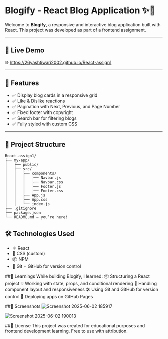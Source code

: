 # Blogify - React Blog Application ✨📝

Welcome to **Blogify**, a responsive and interactive blog application built with React. This project was developed as part of a frontend assignment.

---

## 🔗 Live Demo

🌐 https://26yashtiwari2002.github.io/React-assign1

---

## 🚀 Features

- ✅ Display blog cards in a responsive grid
- ✅ Like & Dislike reactions
- ✅ Pagination with Next, Previous, and Page Number
- ✅ Fixed footer with copyright
- ✅ Search bar for filtering blogs
- ✅ Fully styled with custom CSS

---

## 📁 Project Structure
```text
React-assign1/
├── my-app/
│   ├── public/
│   ├── src/
│   │   ├── components/
│   │   │   ├── Navbar.js
│   │   │   ├── Navbar.css
│   │   │   ├── Footer.js
│   │   │   ├── Footer.css
│   │   ├── App.js
│   │   ├── App.css
│   │   └── index.js
├── .gitignore
├── package.json
└── README.md ← you’re here!
```



## 🛠️ Technologies Used

- ⚛️ React
- 🎨 CSS (custom)
- 📦 NPM
- 🧪 Git + GitHub for version control

##🧠 Learnings
While building Blogify, I learned:
📦 Structuring a React project
💡 Working with state, props, and conditional rendering
🎯 Handling component layout and responsiveness
🛠️ Using Git and GitHub for version control
🚀 Deploying apps on GitHub Pages

##📸 Screenshots
![Screenshot 2025-06-02 185917](https://github.com/user-attachments/assets/0bbeb5c7-74ce-40f4-b14f-3d7b6183d722)

![Screenshot 2025-06-02 190013](https://github.com/user-attachments/assets/8b95f4f3-fe36-4c60-b0a7-4d8266352681)


##📜 License
This project was created for educational purposes and frontend development learning. Free to use with attribution.

